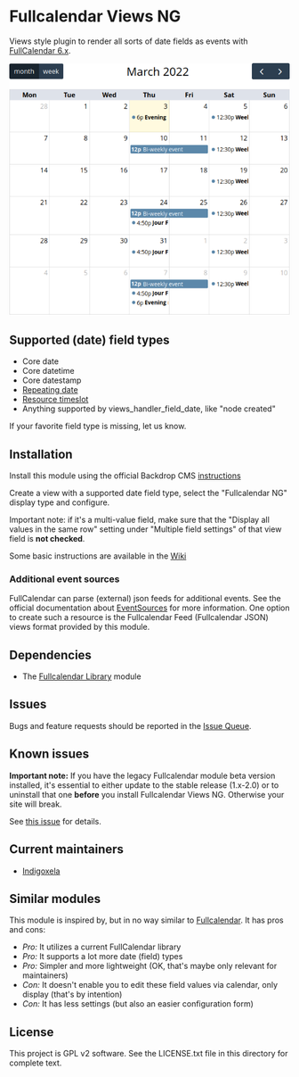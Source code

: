 # Fullcalendar Views NG

Views style plugin to render all sorts of date fields as events with
 [FullCalendar 6.x](https://fullcalendar.io/).

![Calendar screenshot](https://raw.githubusercontent.com/backdrop-contrib/fullcalendar_views/1.x-1.x/screenshots/calendar.png)

## Supported (date) field types

- Core date
- Core datetime
- Core datestamp
- [Repeating date](https://backdropcms.org/project/repeating_dates)
- [Resource timeslot](https://backdropcms.org/project/resource_timeslots)
- Anything supported by views_handler_field_date, like "node created"

If your favorite field type is missing, let us know.

## Installation

Install this module using the official Backdrop CMS
 [instructions](https://docs.backdropcms.org/documentation/extend-with-modules)

Create a view with a supported date field type, select the "Fullcalendar NG"
 display type and configure.

Important note: if it's a multi-value field, make sure that the "Display all values in the same
row" setting under "Multiple field settings" of that view field is **not checked**.

Some basic instructions are available in the
 [Wiki](https://github.com/backdrop-contrib/fullcalendar_views/wiki/Create-a-calendar)

### Additional event sources

FullCalendar can parse (external) json feeds for additional events. See the official
 documentation about [EventSources](https://fullcalendar.io/docs/event-source-object)
 for more information. One option to create such a resource is the
 Fullcalendar Feed (Fullcalendar JSON) views format provided by this module.

## Dependencies

- The [Fullcalendar Library](https://backdropcms.org/project/fullcalendar_lib) module

## Issues

Bugs and feature requests should be reported in the
 [Issue Queue](https://github.com/backdrop-contrib/fullcalendar_views/issues).

## Known issues

**Important note:** If you have the legacy Fullcalendar module beta version installed,
it's essential to either update to the stable release (1.x-2.0) or to
uninstall that one **before** you install Fullcalendar Views NG. Otherwise
your site will break.

See [this issue](https://github.com/backdrop-contrib/fullcalendar_views/issues/7) for
details.

## Current maintainers

* [Indigoxela](https://github.com/indigoxela)

## Similar modules

This module is inspired by, but in no way similar to
 [Fullcalendar](https://backdropcms.org/project/fullcalendar). It has pros and
 cons:

- *Pro:* It utilizes a current FullCalendar library
- *Pro:* It supports a lot more date (field) types
- *Pro:* Simpler and more lightweight (OK, that's maybe only relevant for
 maintainers)
- *Con:* It doesn't enable you to edit these field values via calendar, only display
 (that's by intention)
- *Con:* It has less settings (but also an easier configuration form)

## License

This project is GPL v2 software. See the LICENSE.txt file in this directory for complete text.
